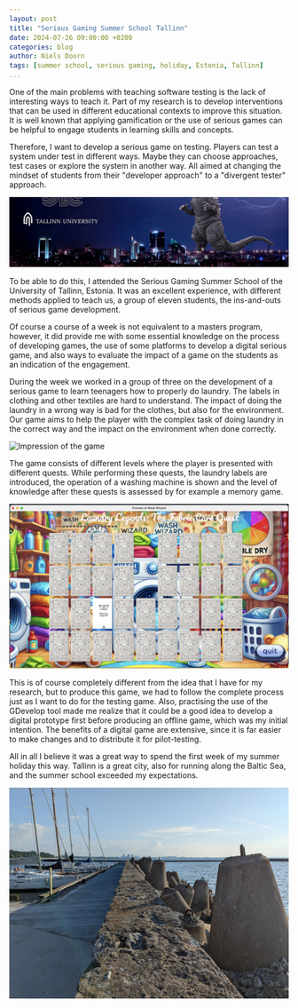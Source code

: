 ```yaml
---
layout: post
title: "Serious Gaming Summer School Tallinn"
date: 2024-07-26 09:00:00 +0200
categories: blog
author: Niels Doorn
tags: [summer school, serious gaming, holiday, Estonia, Tallinn]
...
```


One of the main problems with teaching software testing is the lack of interesting ways to teach it. Part of my research is to develop interventions that can be used in different educational contexts to improve this situation. It is well known that applying gamification or the use of serious games can be helpful to engage students in learning skills and concepts. 

Therefore, I want to develop a serious game on testing. Players can test a system under test in different ways. Maybe they can choose approaches, test cases or explore the system in another way. All aimed at changing the mindset of students from their "developer approach" to a "divergent tester" approach.

![Serious game summer school banner](/tallinnSummerSchool.jpg "Banner of the summer school")

To be able to do this, I attended the Serious Gaming Summer School of the University of Tallinn, Estonia. It was an excellent experience, with different methods applied to teach us, a group of eleven students, the ins-and-outs of serious game development.

Of course a course of a week is not equivalent to a masters program, however, it did provide me with some essential knowledge on the process of developing games, the use of some platforms to develop a digital serious game, and also ways to evaluate the impact of a game on the students as an indication of the engagement.

During the week we worked in a group of three on the development of a serious game to learn teenagers how to properly do laundry. The labels in clothing and other textiles are hard to understand. The impact of doing the laundry in a wrong way is bad for the clothes, but also for the environment. Our game aims to help the player with the complex task of doing laundry in the correct way and the impact on the environment when done correctly.

![Impression of the game](/washwizard.png "Impression of the game")

The game consists of different levels where the player is presented with different quests. While performing these quests, the laundry labels are introduced, the operation of a washing machine is shown and the level of knowledge after these quests is assessed by for example a memory game.

![Memory game](/memory.png "Impression of the memory game")

This is of course completely different from the idea that I have for my research, but to produce this game, we had to follow the complete process just as I want to do for the testing game. Also, practising the use of the GDevelop tool made me realize that it could be a good idea to develop a digital prototype first before producing an offline game, which was my initial intention. The benefits of a digital game are extensive, since it is far easier to make changes and to distribute it for pilot-testing.

All in all I believe it was a great way to spend the first week of my summer holiday this way. Tallinn is a great city, also for running along the Baltic Sea, and the summer school exceeded my expectations.

![Running along the Baltic Sea](/baltic.jpg "View on Tallinn")